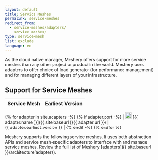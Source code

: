 ```yaml
---
layout: default
title: Service Meshes
permalink: service-meshes
redirect_from:
  - service-meshes/adapters/
  - service-meshes/
type: service-mesh
list: exclude
language: en
---
```


As the cloud native manager, Meshery offers support for more service meshes than any other project or product in the world. Meshery uses adapters to offer choice of load generator (for performance management) and for managing different layers of your infrastructure.

## Support for Service Meshes

| Service Mesh | Earliest Version |
| :----------: | :--------------: |
{% for adapter in site.adapters -%}
{% if adapter.port -%}
| <img src="{{ adapter.image }}" style="width:20px" /> [{{ adapter.name }}]({{ site.baseurl }}{{ adapter.url }}) |&nbsp; &nbsp; &nbsp; &nbsp; &nbsp; &nbsp; &nbsp; &nbsp; &nbsp; &nbsp; &nbsp; &nbsp; &nbsp; &nbsp; &nbsp;&nbsp; &nbsp; &nbsp; &nbsp; &nbsp; &nbsp; {{ adapter.earliest_version }} |
{% endif -%}
{% endfor %}

Meshery supports the following service meshes. It uses both abstraction APIs and service mesh-specific adapters to interface with and manage service meshes. Review the full list of Meshery [adapters]({{ site.baseurl }}/architecture/adapters).
